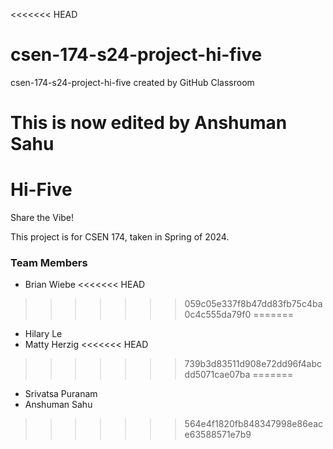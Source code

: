 <<<<<<< HEAD
# csen-174-s24-project-hi-five
csen-174-s24-project-hi-five created by GitHub Classroom

This is now edited by Anshuman Sahu
=======
# Hi-Five
Share the Vibe!

This project is for CSEN 174, taken in Spring of 2024.

### Team Members
- Brian Wiebe
<<<<<<< HEAD
>>>>>>> 059c05e337f8b47dd83fb75c4ba0c4c555da79f0
=======
- Hilary Le
- Matty Herzig
<<<<<<< HEAD
>>>>>>> 739b3d83511d908e72dd96f4abcdd5071cae07ba
=======
- Srivatsa Puranam
- Anshuman Sahu
>>>>>>> 564e4f1820fb848347998e86eace63588571e7b9
